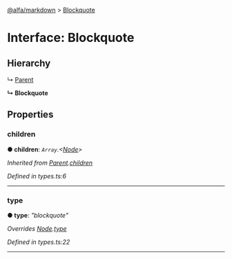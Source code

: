 [@alfa/markdown](../README.md) > [Blockquote](../interfaces/blockquote.md)

# Interface: Blockquote

## Hierarchy

↳ [Parent](parent.md)

**↳ Blockquote**

## Properties

<a id="children"></a>

### children

**● children**: _`Array`.<[Node](node.md)>_

_Inherited from [Parent](parent.md).[children](parent.md#children)_

_Defined in types.ts:6_

---

<a id="type"></a>

### type

**● type**: _"blockquote"_

_Overrides [Node](node.md).[type](node.md#type)_

_Defined in types.ts:22_

---
